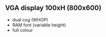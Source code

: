 VGA display 100xH (800x600)
-----------------
 - dual cog (WHOP)
 - RAM font (variable height)
 - full colour
